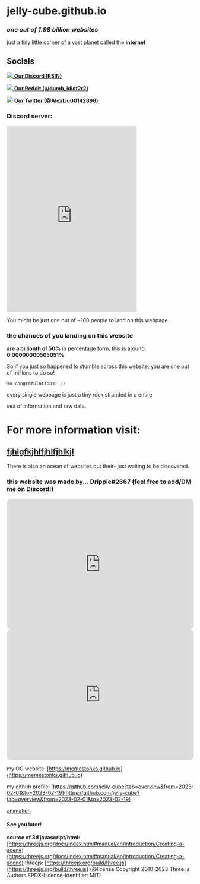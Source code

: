 

jelly-cube.github.io
====================

### _one out of 1.98 billion websites_

just a tiny little corner of a vast planet called the **internet**

Socials
-------

 [![](https://cdn-icons-png.flaticon.com/128/2111/2111370.png) **Our Discord (RSIN)**](https://discord.gg/8ahaWYpD9P)

[](https://discord.gg/8ahaWYpD9P)

[](https://discord.gg/8ahaWYpD9P) [![](https://cdn-icons-png.flaticon.com/128/3670/3670226.png) **Our Reddit (u/dumb\_idiot2r2)**](https://www.reddit.com/user/dumb_idiot2r2)

[](https://www.reddit.com/user/dumb_idiot2r2)

[](https://www.reddit.com/user/dumb_idiot2r2) [![](https://cdn-icons-png.flaticon.com/128/3256/3256013.png) **Our Twitter (@AlexLiu00142896)**](https://twitter.com/AlexLiu00142896)


### Discord server:
<iframe src="https://discord.com/widget?id=1048717659753173064&theme=dark" width="350" height="500" allowtransparency="true" frameborder="0" sandbox="allow-popups allow-popups-to-escape-sandbox allow-same-origin allow-scripts"></iframe>

You might be just one out of ~100 people to land on this webpage

### the chances of you landing on this website

**are a billionth of 50%** in percentage form, this is around **0.00000000505051%**

So if you just so happened to stumble across this website; you are one out of millions to do so!

`so congratulations! ;)`

every single webpage is just a tiny rock stranded in a entire

sea of information and raw data.

For more information visit:
===========================

[](https://twitter.com/AlexLiu00142896)[fjhlgfkjhlfjhlfjhlkjl](/figdizzsittt.md)
--------------------------------------------------------------------------------

There is also an ocean of websites out their- just waiting to be discovered.

### this website was made by... **Drippie#2667** (feel free to add/DM me on Discord!)

<iframe style="border-radius:12px" src="https://open.spotify.com/embed/playlist/49APwudtUCYjMzBBjNCn0g?utm_source=generator&theme=0" width="100%" height="352" frameBorder="0" allowfullscreen="" allow="autoplay; clipboard-write; encrypted-media; fullscreen; picture-in-picture" loading="lazy"></iframe>

<iframe style="border-radius:12px" src="https://open.spotify.com/embed/playlist/3nI2Bkuxxzr1pY1H0cgQqo?utm_source=generator&theme=0" width="100%" height="352" frameBorder="0" allowfullscreen="" allow="autoplay; clipboard-write; encrypted-media; fullscreen; picture-in-picture" loading="lazy"></iframe>

my OG website: [https://memestonks.github.io](https://memestonks.github.io)

my github profile: [https://github.com/jelly-cube?tab=overview&from=2023-02-01&to=2023-02-19](https://github.com/jelly-cube?tab=overview&from=2023-02-01&to=2023-02-19)


[animation](https:/jelly-cube/jelly-cube.github.iogh-pages/fwdk.html)

#### **See you later!**


**source of 3d javascript/html:** [https://threejs.org/docs/index.html#manual/en/introduction/Creating-a-scene](https://threejs.org/docs/index.html#manual/en/introduction/Creating-a-scene) threejs: [https://threejs.org/build/three.js](https://threejs.org/build/three.js) (@license Copyright 2010-2023 Three.js Authors SPDX-License-Identifier: MIT)

